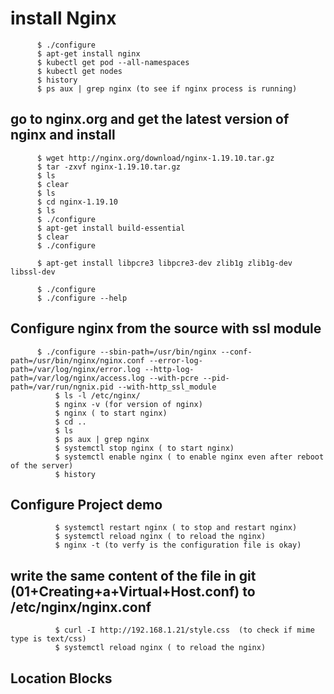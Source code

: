 # install Nginx
          $ ./configure
          $ apt-get install nginx
          $ kubectl get pod --all-namespaces
          $ kubectl get nodes
          $ history
          $ ps aux | grep nginx (to see if nginx process is running) 

## go to nginx.org and get the latest version of nginx and install 

          $ wget http://nginx.org/download/nginx-1.19.10.tar.gz
          $ tar -zxvf nginx-1.19.10.tar.gz
          $ ls
          $ clear
          $ ls
          $ cd nginx-1.19.10
          $ ls
          $ ./configure
          $ apt-get install build-essential
          $ clear
          $ ./configure

          $ apt-get install libpcre3 libpcre3-dev zlib1g zlib1g-dev libssl-dev

          $ ./configure
          $ ./configure --help

## Configure nginx from the source with ssl module 
 
          $ ./configure --sbin-path=/usr/bin/nginx --conf-path=/usr/bin/nginx/nginx.conf --error-log-path=/var/log/nginx/error.log --http-log-path=/var/log/nginx/access.log --with-pcre --pid-path=/var/run/ngnix.pid --with-http_ssl_module
              $ ls -l /etc/nginx/
              $ nginx -v (for version of nginx)
              $ nginx ( to start nginx) 
              $ cd ..
              $ ls
              $ ps aux | grep nginx
              $ systemctl stop nginx ( to start nginx) 
              $ systemctl enable nginx ( to enable nginx even after reboot of the server) 
              $ history

## Configure Project demo

              $ systemctl restart nginx ( to stop and restart nginx) 
              $ systemctl reload nginx ( to reload the nginx) 
              $ nginx -t (to verfy is the configuration file is okay)
    
## write the same content of the file in git (01+Creating+a+Virtual+Host.conf) to /etc/nginx/nginx.conf

              $ curl -I http://192.168.1.21/style.css  (to check if mime type is text/css)
              $ systemctl reload nginx ( to reload the nginx) 
    
## Location Blocks 
    
    
    
